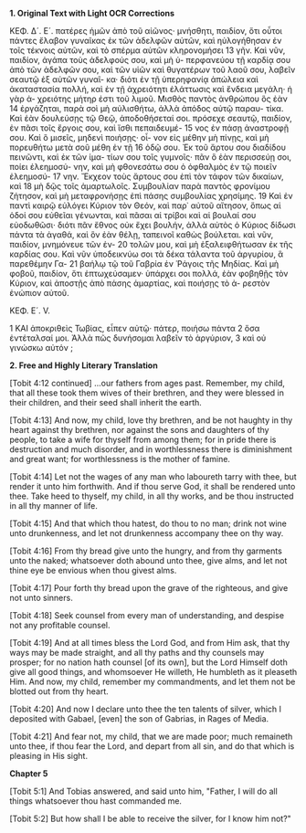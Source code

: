 **1. Original Text with Light OCR Corrections**

ΚΕΦ. Δ´. Ε´.
πατέρες ἡμῶν ἀπὸ τοῦ αἰῶνος· μνήσθητι, παιδίον, ὅτι οὗτοι
πάντες ἔλαβον γυναῖκας ἐκ τῶν ἀδελφῶν αὐτῶν, καὶ ηὐλογήθησαν
ἐν τοῖς τέκνοις αὐτῶν, καὶ τὸ σπέρμα αὐτῶν κληρονομήσει
13 γῆν. Καὶ νῦν, παιδίον, ἀγάπα τοὺς ἀδελφούς σου, καὶ μὴ ὑ-
περφανεύου τῇ καρδίᾳ σου ἀπὸ τῶν ἀδελφῶν σου, καὶ τῶν υἱῶν
καὶ θυγατέρων τοῦ λαοῦ σου, λαβεῖν σεαυτῷ ἐξ αὐτῶν γυναῖ-
κα· διότι ἐν τῇ ὑπερηφανίᾳ ἀπώλεια καὶ ἀκαταστασία πολλή,
καὶ ἐν τῇ ἀχρειότητι ἐλάττωσις καὶ ἔνδεια μεγάλη· ἡ γὰρ ἀ-
χρειότης μήτηρ ἐστι τοῦ λιμοῦ. Μισθὸς παντὸς ἀνθρώπου ὃς ἐὰν
14 ἐργάζηται, παρὰ σοὶ μὴ αὐλισθήτω, ἀλλὰ ἀπόδος αὐτῷ παραυ-
τίκα. Καὶ ἐὰν δουλεύσῃς τῷ Θεῷ, ἀποδοθήσεταί σοι. πρόσεχε
σεαυτῷ, παιδίον, ἐν πᾶσι τοῖς ἔργοις σου, καὶ ἴσθι πεπαιδευμέ-
15 νος ἐν πάσῃ ἀναστροφῇ σου. Καὶ ὃ μισεῖς, μηδενὶ ποιήσῃς· οἶ-
νον εἰς μέθην μὴ πίνῃς, καὶ μὴ πορευθήτω μετὰ σοῦ μέθη ἐν τῇ
16 ὁδῷ σου. Ἐκ τοῦ ἄρτου σου διαδίδου πεινῶντι, καὶ ἐκ τῶν ἱμα-
τίων σου τοῖς γυμνοῖς· πᾶν ὃ ἐὰν περισσεύῃ σοι, ποίει ἐλεημοσύ-
νην, καὶ μὴ φθονεσάτω σου ὁ ὀφθαλμὸς ἐν τῷ ποιεῖν ἐλεημοσύ-
17 νην. Ἔκχεον τοὺς ἄρτους σου ἐπὶ τὸν τάφον τῶν δικαίων, καὶ
18 μὴ δῷς τοῖς ἁμαρτωλοῖς. Συμβουλίαν παρὰ παντὸς φρονίμου
ζήτησον, καὶ μὴ μεταφρονήσῃς ἐπὶ πάσης συμβουλίας χρησίμης.
19 Καὶ ἐν παντὶ καιρῷ εὐλόγει Κύριον τὸν Θεόν, καὶ παρ᾽ αὐτοῦ
αἴτησον, ὅπως αἱ ὁδοί σου εὐθεῖαι γένωνται, καὶ πᾶσαι αἱ τρίβοι
καὶ αἱ βουλαί σου εὐοδωθῶσι· διότι πᾶν ἔθνος οὐκ ἔχει βουλήν,
ἀλλὰ αὐτὸς ὁ Κύριος δίδωσι πάντα τὰ ἀγαθά, καὶ ὃν ἐὰν θέλῃ,
ταπεινοῖ καθὼς βούλεται. καὶ νῦν, παιδίον, μνημόνευε τῶν ἐν-
20 τολῶν μου, καὶ μὴ ἐξαλειφθήτωσαν ἐκ τῆς καρδίας σου. Καὶ νῦν
ὑποδεικνύω σοι τὰ δέκα τάλαντα τοῦ ἀργυρίου, ἃ παρεθέμην Γα-
21 βαήλῳ τῷ τοῦ Γαβρία ἐν Ῥάγοις τῆς Μηδίας. Καὶ μὴ φοβοῦ,
παιδίον, ὅτι ἐπτωχεύσαμεν· ὑπάρχει σοι πολλά, ἐὰν φοβηθῇς τὸν
Κύριον, καὶ ἀποστῇς ἀπὸ πάσης ἁμαρτίας, καὶ ποιήσῃς τὸ ἀ-
ρεστὸν ἐνώπιον αὐτοῦ.

ΚΕΦ. Ε´. V.

1 ΚΑΙ ἀποκριθεὶς Τωβίας, εἶπεν αὐτῷ· πάτερ, ποιήσω πάντα
2 ὅσα ἐντέταλσαί μοι. Ἀλλὰ πῶς δυνήσομαι λαβεῖν τὸ ἀργύριον,
3 καὶ οὐ γινώσκω αὐτόν ;

**2. Free and Highly Literary Translation**

[Tobit 4:12 continued]
...our fathers from ages past. Remember, my child, that all these took them wives of their brethren, and they were blessed in their children, and their seed shall inherit the earth.

[Tobit 4:13]
And now, my child, love thy brethren, and be not haughty in thy heart against thy brethren, nor against the sons and daughters of thy people, to take a wife for thyself from among them; for in pride there is destruction and much disorder, and in worthlessness there is diminishment and great want; for worthlessness is the mother of famine.

[Tobit 4:14]
Let not the wages of any man who laboureth tarry with thee, but render it unto him forthwith. And if thou serve God, it shall be rendered unto thee. Take heed to thyself, my child, in all thy works, and be thou instructed in all thy manner of life.

[Tobit 4:15]
And that which thou hatest, do thou to no man; drink not wine unto drunkenness, and let not drunkenness accompany thee on thy way.

[Tobit 4:16]
From thy bread give unto the hungry, and from thy garments unto the naked; whatsoever doth abound unto thee, give alms, and let not thine eye be envious when thou givest alms.

[Tobit 4:17]
Pour forth thy bread upon the grave of the righteous, and give not unto sinners.

[Tobit 4:18]
Seek counsel from every man of understanding, and despise not any profitable counsel.

[Tobit 4:19]
And at all times bless the Lord God, and from Him ask, that thy ways may be made straight, and all thy paths and thy counsels may prosper; for no nation hath counsel [of its own], but the Lord Himself doth give all good things, and whomsoever He willeth, He humbleth as it pleaseth Him. And now, my child, remember my commandments, and let them not be blotted out from thy heart.

[Tobit 4:20]
And now I declare unto thee the ten talents of silver, which I deposited with Gabael, [even] the son of Gabrias, in Rages of Media.

[Tobit 4:21]
And fear not, my child, that we are made poor; much remaineth unto thee, if thou fear the Lord, and depart from all sin, and do that which is pleasing in His sight.

**Chapter 5**

[Tobit 5:1]
And Tobias answered, and said unto him, "Father, I will do all things whatsoever thou hast commanded me.

[Tobit 5:2]
But how shall I be able to receive the silver, for I know him not?"